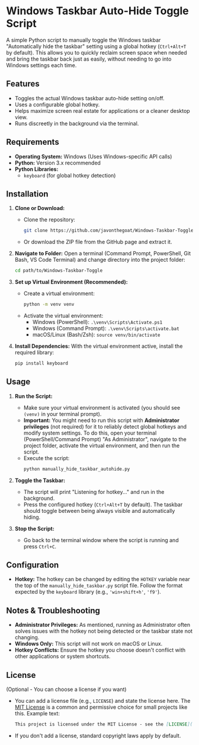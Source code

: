 # Windows Taskbar Auto-Hide Toggle Script

A simple Python script to manually toggle the Windows taskbar "Automatically hide the taskbar" setting using a global hotkey (`Ctrl+Alt+T` by default). This allows you to quickly reclaim screen space when needed and bring the taskbar back just as easily, without needing to go into Windows settings each time.

## Features

*   Toggles the actual Windows taskbar auto-hide setting on/off.
*   Uses a configurable global hotkey.
*   Helps maximize screen real estate for applications or a cleaner desktop view.
*   Runs discreetly in the background via the terminal.

## Requirements

*   **Operating System:** Windows (Uses Windows-specific API calls)
*   **Python:** Version 3.x recommended
*   **Python Libraries:**
    *   `keyboard` (for global hotkey detection)

## Installation

1.  **Clone or Download:**
    *   Clone the repository:
        ```bash
        git clone https://github.com/javonthegoat/Windows-Taskbar-Toggle.git
        ```
    *   Or download the ZIP file from the GitHub page and extract it.

2.  **Navigate to Folder:**
    Open a terminal (Command Prompt, PowerShell, Git Bash, VS Code Terminal) and change directory into the project folder:
    ```bash
    cd path/to/Windows-Taskbar-Toggle
    ```

3.  **Set up Virtual Environment (Recommended):**
    *   Create a virtual environment:
        ```bash
        python -m venv venv
        ```
    *   Activate the virtual environment:
        *   Windows (PowerShell): `.\venv\Scripts\Activate.ps1`
        *   Windows (Command Prompt): `.\venv\Scripts\activate.bat`
        *   macOS/Linux (Bash/Zsh): `source venv/bin/activate`

4.  **Install Dependencies:**
    With the virtual environment active, install the required library:
    ```bash
    pip install keyboard
    ```

## Usage

1.  **Run the Script:**
    *   Make sure your virtual environment is activated (you should see `(venv)` in your terminal prompt).
    *   **Important:** You might need to run this script with **Administrator privileges** (not required) for it to reliably detect global hotkeys and modify system settings. To do this, open your terminal (PowerShell/Command Prompt) "As Administrator", navigate to the project folder, activate the virtual environment, and then run the script.
    *   Execute the script:
        ```bash
        python manually_hide_taskbar_autohide.py
        ```

2.  **Toggle the Taskbar:**
    *   The script will print "Listening for hotkey..." and run in the background.
    *   Press the configured hotkey (`Ctrl+Alt+T` by default). The taskbar should toggle between being always visible and automatically hiding.

3.  **Stop the Script:**
    *   Go back to the terminal window where the script is running and press `Ctrl+C`.

## Configuration

*   **Hotkey:** The hotkey can be changed by editing the `HOTKEY` variable near the top of the `manually_hide_taskbar.py` script file. Follow the format expected by the `keyboard` library (e.g., `'win+shift+h'`, `'f9'`).

## Notes & Troubleshooting

*   **Administrator Privileges:** As mentioned, running as Administrator often solves issues with the hotkey not being detected or the taskbar state not changing.
*   **Windows Only:** This script will not work on macOS or Linux.
*   **Hotkey Conflicts:** Ensure the hotkey you choose doesn't conflict with other applications or system shortcuts.

## License

(Optional - You can choose a license if you want)

*   You can add a license file (e.g., `LICENSE`) and state the license here. The [MIT License](https://opensource.org/licenses/MIT) is a common and permissive choice for small projects like this. Example text:
    ```markdown
    This project is licensed under the MIT License - see the [LICENSE](LICENSE) file for details.
    ```
*   If you don't add a license, standard copyright laws apply by default.